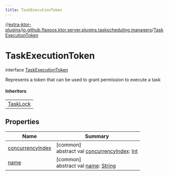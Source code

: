 ```yaml
---
title: TaskExecutionToken
---
```

//[extra-ktor-plugins](../../../index.md)/[io.github.flaxoos.ktor.server.plugins.taskscheduling.managers](../index.md)/[TaskExecutionToken](index.md)



# TaskExecutionToken

interface [TaskExecutionToken](index.md)

Represents a token that can be used to grant permission to execute a task



#### Inheritors


| |
|---|
| [TaskLock](../../io.github.flaxoos.ktor.server.plugins.taskscheduling.tasks/-task-lock/index.md) |


## Properties


| Name | Summary |
|---|---|
| [concurrencyIndex](concurrency-index.md) | [common]<br>abstract val [concurrencyIndex](concurrency-index.md): [Int](https://kotlinlang.org/api/latest/jvm/stdlib/kotlin/-int/index.md) |
| [name](name.md) | [common]<br>abstract val [name](name.md): [String](https://kotlinlang.org/api/latest/jvm/stdlib/kotlin/-string/index.md) |

